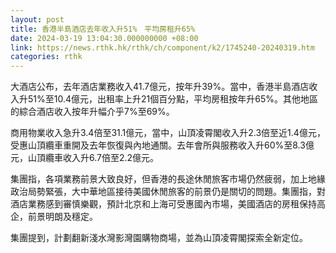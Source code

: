 ```yaml
---
layout: post
title: 香港半島酒店去年收入升51%　平均房租升65%
date: 2024-03-19 13:04:30.000000000 +08:00
link: https://news.rthk.hk/rthk/ch/component/k2/1745240-20240319.htm
categories: rthk
---
```


大酒店公布，去年酒店業務收入41.7億元，按年升39%。當中，香港半島酒店收入升51%至10.4億元，出租率上升21個百分點，平均房租按年升65%。其他地區的綜合酒店收入按年升幅介乎7%至69%。

商用物業收入急升3.4倍至31.1億元，當中，山頂凌霄閣收入升2.3倍至近1.4億元，受惠山頂纜車重開及去年恢復與內地通關。去年會所與服務收入升60%至8.3億元，山頂纜車收入升6.7倍至2.2億元。

集團指，各項業務前景大致良好，但香港的長途休閒旅客市場仍然疲弱，加上地緣政治局勢緊張，大中華地區接待美國休閒旅客的前景仍是關切的問題。集團指，對酒店業務感到審慎樂觀，預計北京和上海可受惠國內市場，美國酒店的房租保持高企，前景明朗及穩定。

集團提到，計劃翻新淺水灣影灣園購物商場，並為山頂凌霄閣探索全新定位。
